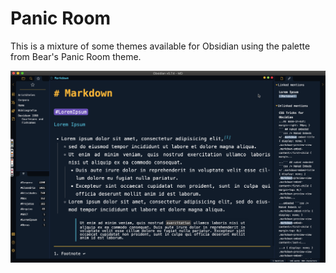 # Panic Room

This is a mixture of some themes available for Obsidian using the palette from Bear's Panic Room theme.

![](panic.png)
